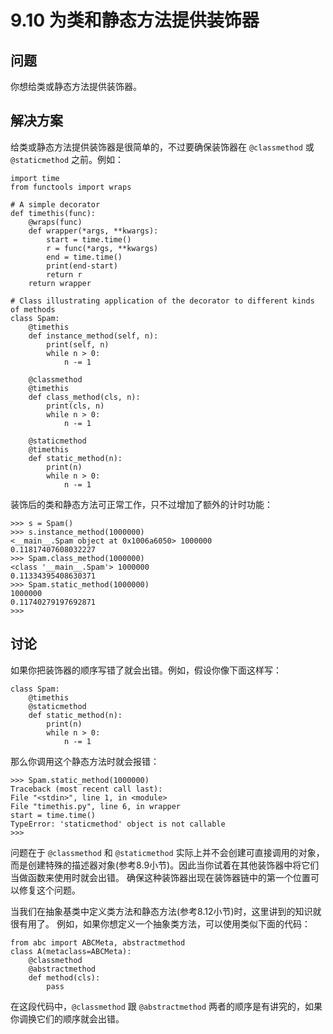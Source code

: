 

# 9.10 为类和静态方法提供装饰器

## 问题

你想给类或静态方法提供装饰器。

## 解决方案

给类或静态方法提供装饰器是很简单的，不过要确保装饰器在 `@classmethod` 或 `@staticmethod` 之前。例如：

    
    
    import time
    from functools import wraps
    
    # A simple decorator
    def timethis(func):
        @wraps(func)
        def wrapper(*args, **kwargs):
            start = time.time()
            r = func(*args, **kwargs)
            end = time.time()
            print(end-start)
            return r
        return wrapper
    
    # Class illustrating application of the decorator to different kinds of methods
    class Spam:
        @timethis
        def instance_method(self, n):
            print(self, n)
            while n > 0:
                n -= 1
    
        @classmethod
        @timethis
        def class_method(cls, n):
            print(cls, n)
            while n > 0:
                n -= 1
    
        @staticmethod
        @timethis
        def static_method(n):
            print(n)
            while n > 0:
                n -= 1
    

装饰后的类和静态方法可正常工作，只不过增加了额外的计时功能：

    
    
    >>> s = Spam()
    >>> s.instance_method(1000000)
    <__main__.Spam object at 0x1006a6050> 1000000
    0.11817407608032227
    >>> Spam.class_method(1000000)
    <class '__main__.Spam'> 1000000
    0.11334395408630371
    >>> Spam.static_method(1000000)
    1000000
    0.11740279197692871
    >>>
    

## 讨论

如果你把装饰器的顺序写错了就会出错。例如，假设你像下面这样写：

    
    
    class Spam:
        @timethis
        @staticmethod
        def static_method(n):
            print(n)
            while n > 0:
                n -= 1
    

那么你调用这个静态方法时就会报错：

    
    
    >>> Spam.static_method(1000000)
    Traceback (most recent call last):
    File "<stdin>", line 1, in <module>
    File "timethis.py", line 6, in wrapper
    start = time.time()
    TypeError: 'staticmethod' object is not callable
    >>>
    

问题在于 `@classmethod` 和 `@staticmethod` 实际上并不会创建可直接调用的对象，
而是创建特殊的描述器对象(参考8.9小节)。因此当你试着在其他装饰器中将它们当做函数来使用时就会出错。
确保这种装饰器出现在装饰器链中的第一个位置可以修复这个问题。

当我们在抽象基类中定义类方法和静态方法(参考8.12小节)时，这里讲到的知识就很有用了。 例如，如果你想定义一个抽象类方法，可以使用类似下面的代码：

    
    
    from abc import ABCMeta, abstractmethod
    class A(metaclass=ABCMeta):
        @classmethod
        @abstractmethod
        def method(cls):
            pass
    

在这段代码中，`@classmethod` 跟 `@abstractmethod` 两者的顺序是有讲究的，如果你调换它们的顺序就会出错。

